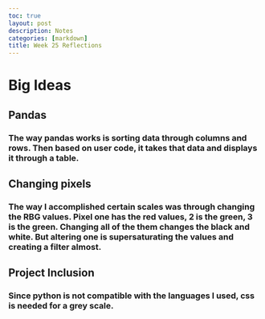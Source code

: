 ```yaml
---
toc: true
layout: post
description: Notes
categories: [markdown]
title: Week 25 Reflections
---
```


# Big Ideas

## Pandas
### The way pandas works is sorting data through columns and rows. Then based on user code, it takes that data and displays it through a table.

## Changing pixels
### The way I accomplished certain scales was through changing the RBG values. Pixel one has the red values, 2 is the green, 3 is the green. Changing all of the them changes the black and white. But altering one is supersaturating the values and creating a filter almost.

## Project Inclusion
### Since python is not compatible with the languages I used, css is needed for a grey scale.

